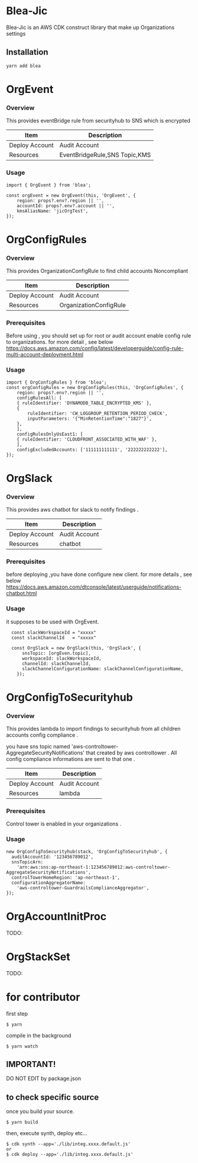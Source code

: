 # Blea-Jic

Blea-Jic is an AWS CDK construct library that make up Organizations settings

## Installation

```
yarn add blea
```

# OrgEvent

### Overview

This provides eventBridge rule from securityhub to SNS which is encrypted

| Item           | Description                   |
| -------------- | ----------------------------- |
| Deploy Account | Audit Account                 |
| Resources      | EventBridgeRule,SNS Topic,KMS |


### Usage
```
import { OrgEvent } from 'blea';

const orgEvent = new OrgEvent(this, 'OrgEvent', {
    region: props?.env?.region || '',
    accountId: props?.env?.account || '',
    kmsAliasName: 'jicOrgTest',
});
```
# OrgConfigRules

### Overview

This provides OrganizationConfigRule to find child accounts Noncompliant

| Item           | Description            |
| -------------- | ---------------------- |
| Deploy Account | Audit Account          |
| Resources      | OrganizationConfigRule |

### Prerequisites

Before using , you should set up for root or audit account enable config rule to organizations.
for more detail , see below
https://docs.aws.amazon.com/config/latest/developerguide/config-rule-multi-account-deployment.html

### Usage

```
import { OrgConfigRules } from 'blea';
const orgConfigRules = new OrgConfigRules(this, 'OrgConfigRules', {
    region: props?.env?.region || '',
    configRulesAll: [
    { ruleIdentifier: 'DYNAMODB_TABLE_ENCRYPTED_KMS' },
    {
        ruleIdentifier: 'CW_LOGGROUP_RETENTION_PERIOD_CHECK',
        inputParameters: '{"MinRetentionTime":"1827"}',
    },
    ],
    configRulesOnlyUsEast1: [
    { ruleIdentifier: 'CLOUDFRONT_ASSOCIATED_WITH_WAF' },
    ],
    configExcludedAccounts: ['111111111111', '222222222222'],
});
```

# OrgSlack

### Overview

This provides aws chatbot for slack to notify findings .

| Item           | Description                   |
| -------------- | ----------------------------- |
| Deploy Account | Audit Account                 |
| Resources      | chatbot |

### Prerequisites
before deploying ,you have done configure new client. for more details , see below
https://docs.aws.amazon.com/dtconsole/latest/userguide/notifications-chatbot.html

### Usage
it supposes to be used with OrgEvent.

```
  const slackWorkspaceId = "xxxxx"
  const slackChannelId   = "xxxxx"

  const OrgSlack = new OrgSlack(this, 'OrgSlack', {
      snsTopic: [orgEven.topic],
      workspaceId: slackWorkspaceId,
      channelId: slackChannelId,
      slackChannelConfigurationName: slackChannelConfigurationName,
    });
```

# OrgConfigToSecurityhub

### Overview

This provides lambda to import findings to securityhub
from all children accounts config compliance .

you have sns topic named 'aws-controltower-AggregateSecurityNotifications' that created by aws controltower .
All config compliance informations are sent to that one .

| Item           | Description                   |
| -------------- | ----------------------------- |
| Deploy Account | Audit Account                 |
| Resources      | lambda |

### Prerequisites

Control tower is enabled in your organizations .


### Usage

```
new OrgConfigToSecurityhub(stack, 'OrgConfigToSecurityhub', {
  auditAccountId: '123456789012',
  snsTopicArn:
    'arn:aws:sns:ap-northeast-1:123456789012:aws-controltower-AggregateSecurityNotifications',
  controlTowerHomeRegion: 'ap-northeast-1',
  configurationAggregatorName:
    'aws-controltower-GuardrailsComplianceAggregator',
});
```

# OrgAccountInitProc

TODO:

# OrgStackSet

TODO:

# for contributor

first step

```
$ yarn
```

compile in the background

```
$ yarn watch

```

## IMPORTANT!

DO NOT EDIT by package.json


## to check specific source

once you build your source.

```
$ yarn build
```

then, execute synth, deploy etc...

```
$ cdk synth --app='./lib/integ.xxxx.default.js'
or
$ cdk deploy --app='./lib/integ.xxxx.default.js'
```
